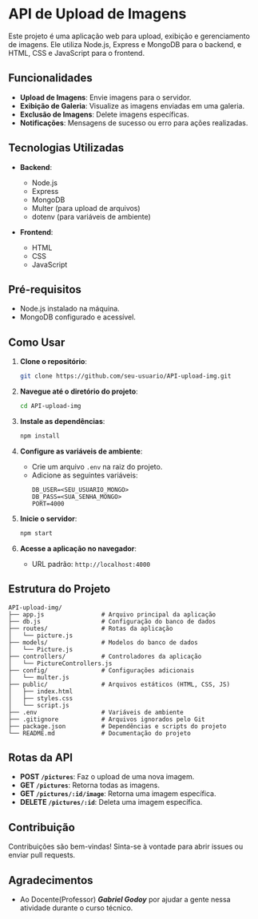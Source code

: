 # API de Upload de Imagens

Este projeto é uma aplicação web para upload, exibição e gerenciamento de imagens. Ele utiliza Node.js, Express e MongoDB para o backend, e HTML, CSS e JavaScript para o frontend.

## Funcionalidades

- **Upload de Imagens**: Envie imagens para o servidor.
- **Exibição de Galeria**: Visualize as imagens enviadas em uma galeria.
- **Exclusão de Imagens**: Delete imagens específicas.
- **Notificações**: Mensagens de sucesso ou erro para ações realizadas.

## Tecnologias Utilizadas

- **Backend**:
  - Node.js
  - Express
  - MongoDB
  - Multer (para upload de arquivos)
  - dotenv (para variáveis de ambiente)

- **Frontend**:
  - HTML
  - CSS
  - JavaScript

## Pré-requisitos

- Node.js instalado na máquina.
- MongoDB configurado e acessível.

## Como Usar

1. **Clone o repositório**:
   ```bash
   git clone https://github.com/seu-usuario/API-upload-img.git
   ```

2. **Navegue até o diretório do projeto**:
   ```bash
   cd API-upload-img
   ```

3. **Instale as dependências**:
   ```bash
   npm install
   ```

4. **Configure as variáveis de ambiente**:
   - Crie um arquivo `.env` na raiz do projeto.
   - Adicione as seguintes variáveis:
     ```env
     DB_USER=<SEU_USUARIO_MONGO>
     DB_PASS=<SUA_SENHA_MONGO>
     PORT=4000
     ```

5. **Inicie o servidor**:
   ```bash
   npm start
   ```

6. **Acesse a aplicação no navegador**:
   - URL padrão: `http://localhost:4000`

## Estrutura do Projeto

```
API-upload-img/
├── app.js                # Arquivo principal da aplicação
├── db.js                 # Configuração do banco de dados
├── routes/               # Rotas da aplicação
│   └── picture.js
├── models/               # Modelos do banco de dados
│   └── Picture.js
├── controllers/          # Controladores da aplicação
│   └── PictureControllers.js
├── config/               # Configurações adicionais
│   └── multer.js
├── public/               # Arquivos estáticos (HTML, CSS, JS)
│   ├── index.html
│   ├── styles.css
│   └── script.js
├── .env                  # Variáveis de ambiente
├── .gitignore            # Arquivos ignorados pelo Git
├── package.json          # Dependências e scripts do projeto
└── README.md             # Documentação do projeto
```

## Rotas da API

- **POST `/pictures`**: Faz o upload de uma nova imagem.
- **GET `/pictures`**: Retorna todas as imagens.
- **GET `/pictures/:id/image`**: Retorna uma imagem específica.
- **DELETE `/pictures/:id`**: Deleta uma imagem específica.

## Contribuição

Contribuições são bem-vindas! Sinta-se à vontade para abrir issues ou enviar pull requests.

## Agradecimentos

- Ao Docente(Professor) **_Gabriel Godoy_** por ajudar a gente nessa atividade durante o curso técnico.